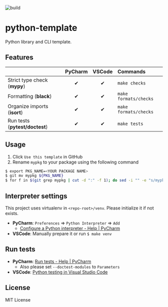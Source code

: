 ![build](https://github.com/sotetsuk/python-template/workflows/build/badge.svg)

# python-template
Python library and CLI template.

## Features

|   | PyCharm | VSCode | Commands |
|:---|:---:|:---:|:---|
| Strict type check (**mypy**) | ✔ | ✔ | `make checks` |
| Formatting (**black**) | ✔ | ✔ | `make formats/checks` |
| Organize imports (**isort**) | ✔ | ✔ | `make formats/checks` |
| Run tests (**pytest/doctest**) | ✔ | ✔ | `make tests` |

## Usage

1. Click `Use this template` in GitHub
2. Rename `mypkg` to your package using the following command

```sh
$ export PKG_NAME=<YOUR PACKAGE NAME>
$ git mv mypkg ${PKG_NAME}
$ for f in $(git grep mypkg | cut -d ":" -f 1); do sed -i "" -e "s/mypkg/${PKG_NAME}/" ${f} ; done 
```

## Interpreter settings
This project uses virtualenv in `<repo-root>/venv`. Please initialize it if not exists.

- **PyCharm**: `Preferences` => `Python Interpreter` => `Add`
    - [Configure a Python interpreter - Help | PyCharm](https://www.jetbrains.com/help/pycharm/configuring-python-interpreter.html)
- **VSCode**: Manually prepare it or run `$ make venv`

## Run tests

- **PyCharm**: [Run tests - Help | PyCharm](https://www.jetbrains.com/help/pycharm/performing-tests.html)
  - Also please set `--doctest-modules` to `Parameters`
- **VSCode**: [Python testing in Visual Studio Code](https://code.visualstudio.com/docs/python/testing)


## License

MIT License

